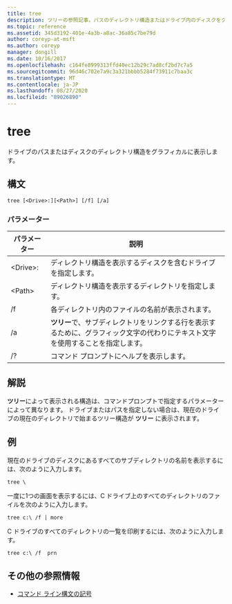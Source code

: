 ```yaml
---
title: tree
description: ツリーの参照記事。パスのディレクトリ構造またはドライブ内のディスクをグラフィカルに表示します。
ms.topic: reference
ms.assetid: 345d3192-401e-4a3b-a8ac-36a85c7be79d
author: coreyp-at-msft
ms.author: coreyp
manager: dongill
ms.date: 10/16/2017
ms.openlocfilehash: c164fe8999313ffd40ec12b29c7ad8cf2bd7c7a5
ms.sourcegitcommit: 96d46c702e7a9c3a321bbbb5284f73911c7baa3c
ms.translationtype: MT
ms.contentlocale: ja-JP
ms.lasthandoff: 08/27/2020
ms.locfileid: "89026890"
---
```

# <a name="tree"></a>tree

ドライブのパスまたはディスクのディレクトリ構造をグラフィカルに表示します。



## <a name="syntax"></a>構文

```
tree [<Drive>:][<Path>] [/f] [/a]
```

### <a name="parameters"></a>パラメーター

|パラメーター|説明|
|---------|-----------|
|\<Drive>:|ディレクトリ構造を表示するディスクを含むドライブを指定します。|
|\<Path>|ディレクトリ構造を表示するディレクトリを指定します。|
|/f|各ディレクトリ内のファイルの名前が表示されます。|
|/a|**ツリー**で、サブディレクトリをリンクする行を表示するために、グラフィック文字の代わりにテキスト文字を使用することを指定します。|
|/?|コマンド プロンプトにヘルプを表示します。|

## <a name="remarks"></a>解説

**ツリー**によって表示される構造は、コマンドプロンプトで指定するパラメーターによって異なります。 ドライブまたはパスを指定しない場合は、現在のドライブの現在のディレクトリで始まるツリー構造が **ツリー** に表示されます。

## <a name="examples"></a>例

現在のドライブのディスクにあるすべてのサブディレクトリの名前を表示するには、次のように入力します。
```
tree \
```
一度に1つの画面を表示するには、C ドライブ上のすべてのディレクトリのファイルを次のように入力します。
```
tree c:\ /f | more
```
C ドライブのすべてのディレクトリの一覧を印刷するには、次のように入力します。
```
tree c:\ /f  prn
```

## <a name="additional-references"></a>その他の参照情報

- [コマンド ライン構文の記号](command-line-syntax-key.md)